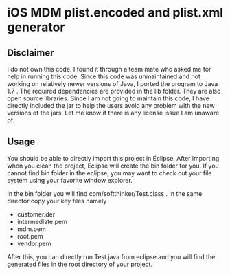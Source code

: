 iOS MDM plist.encoded and plist.xml generator
=============================================


Disclaimer
----------

I do not own this code. I found it through a team mate who asked me for help in running this code. Since this code was unmaintained and not working on relatively newer versions of Java, I ported the program to Java 1.7 . The required dependencies are provided in the lib folder. They are also open source libraries. Since I am not going to maintain this code, I have directly included the jar to help the users avoid any problem with the new versions of the jars. Let me know if there is any license issue I am unaware of. 


Usage
-----

You should be able to directly import this project in Eclipse. After importing when you clean the project, Eclipse will create the bin folder for you.
If you cannot find bin folder in the eclipse, you may want to check out your file system using your favorite window explorer.


In the bin folder you will find com/softthinker/Test.class . In the same director copy your key files namely

* customer.der
* intermediate.pem
* mdm.pem
* root.pem
* vendor.pem


After this, you can directly run Test.java from eclipse and you will find the generated files in the root directory of your project.